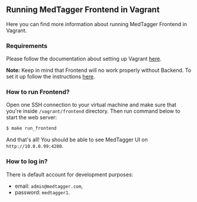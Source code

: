 Running MedTagger Frontend in Vagrant
------------------------------------

Here you can find more information about running MedTagger Frontend in Vagrant.

### Requirements 

Please follow the documentation about setting up Vagrant [here](/docs/development_setup_vagrant.md).
 
**Note:** Keep in mind that Frontend will no work properly without Backend. To set it up follow
 the instructions [here](/backend/docs/development_in_vagrant.md).

### How to run Frontend?

Open one SSH connection to your virtual machine and make sure that you're inside `/vagrant/frontend`
 directory. Then run command below to start the web server:
 
```bash
$ make run_frontend
```
 
And that's all! You should be able to see MedTagger UI on `http://10.0.0.99:4200`. 

### How to log in?

There is default account for development purposes:
 - email: `admin@medtagger.com`,
 - password: `medtagger1`.

